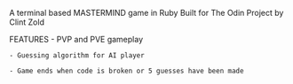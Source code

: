 A terminal based MASTERMIND game in Ruby 
Built for The Odin Project by Clint Zold

FEATURES
    - PVP and PVE gameplay

    - Guessing algorithm for AI player

    - Game ends when code is broken or 5 guesses have been made
